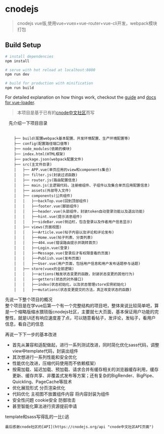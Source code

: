 # cnodejs

> cnodejs vue版,使用vue+vuex+vue-router+vue-cli开发，webpack模块打包
## Build Setup

``` bash
# install dependencies
npm install

# serve with hot reload at localhost:8080
npm run dev

# build for production with minification
npm run build
```

For detailed explanation on how things work, checkout the [guide](http://vuejs-templates.github.io/webpack/) and [docs for vue-loader](http://vuejs.github.io/vue-loader).

    
 > 本项目是基于已有的[cnode中文社区](https://cnodejs.org "cnode中文社区主页")而写
 
 
    先介绍一下项目目录  
    
```
    ├── build(配置webpack基本配置、开发环境配置、生产环境配置等)
    ├── config(配置路径端口值等)  
    ├── node_modules(依赖的模块)
    ├── index.html(HTML框架)
    ├── package.json(webpack配置文件)
    ├── src(主文件目录)
    │   ├── APP.vue(单页应用的view和components集合)
    │   ├── filter.js(封装过滤函数)
    │   ├── router.js(路由配置信息)
    │   ├── main.js(主逻辑代码，注册根组件、子组件以及集合单页应用配置信息)
    │   ├── assets(外部导入文件)
    │   ├── components(公共组件)
    │   │   ├──backTop.vue(回到顶部组件)
    │   │   ├──footer.vue(脚部组件)
    │   │   ├──header.vue(头部组件，封装token自动登录功能以及退出功能)
    │   │   ├──hint.vue(提示消息组件)
    │   │   ├──sideBar.vue(侧边栏，包含登录以及作者用户信息显示)
    │   ├── views(页面视图)
    │   │   ├──Article.vue(帖子内容以及评论和评论发布)
    │   │   ├──Home.vue(帖子列表、分类列表)
    │   │   ├──404.vue(错误路由提示并跳转首页)
    │   │   ├──Login.vue(登录)
    │   │   ├──Message.vue(登录后才有权限查看的页面)
    │   │   ├──Publish.vue(发布页面)
    │   │   ├──User.vue(用户页面，包括用户信息和用户发布话题参与话题)
    │   ├── store(vuex的全部逻辑)
    │   │   ├──actions(触发状态变更的函数，封装状态变更的其他行为)
    │   │   ├──getters(状态的对外接口)
    │   │   ├──index(状态初始化，以及状态管理store实例初始化)
    │   │   ├──mutations(状态变更提交的方法，真正改变状态的函数)
``` 

  
先说一下整个项目的概况  
整个项目是在学vue后第一个有一个完整结构的项目吧，整体来说比较简单吧，算是一个缩略版缩水猥琐版cnodejs社区，主要就七大页面，基本保证用户功能的完整性，就是UI还有响应速度差了点，可以随意看帖子，发评论，发帖子，看用户信息，看自己的信息

  
再说一下下一步的基本改进

* 首先从兼容和适配做起，进行一系列测试改进，同时简化优化sass代码，调整view中template代码，封装出组件  
* 其次想进行一系列性能和安全优化  
* 性能优化改进，压缩代码使用而不依赖框架）  
* 按需加载、延迟加载、预加载、请求合并有缓存相关的浏览器缓存利用，缓存更新、缓存共享、非覆盖式发布等方案；还有复杂的BigRender、BigPipe、Quickling、PageCache等技术  
* 优化展现形式  分页渲染优化  
* 代码优化  主视图不放置组件内容  将内容封装为组件  
* 安全性问题  cookie安全  防御攻击  
* 甚至智能化算法进行资源提前申请  


template和sass写得乱的一比(:逃

    最后感谢cnode社区的[API](https://cnodejs.org/api "cnode中文社区API页面")
    
